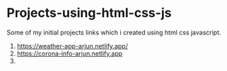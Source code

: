 ﻿# Projects-using-html-css-js
Some of my initial projects links which i created using html css javascript.
1. https://weather-app-arjun.netlify.app/
2. https://corona-info-arjun.netlify.app
3. 
